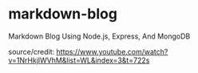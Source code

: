 # markdown-blog
Markdown Blog Using Node.js, Express, And MongoDB

source/credit: https://www.youtube.com/watch?v=1NrHkjlWVhM&list=WL&index=3&t=722s

